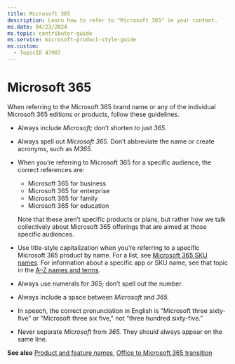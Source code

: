 ```yaml
---
title: Microsoft 365
description: Learn how to refer to "Microsoft 365" in your content.
ms.date: 04/23/2024
ms.topic: contributor-guide
ms.service: microsoft-product-style-guide
ms.custom:
  - TopicID 47907
---
```



# Microsoft 365

When referring to the Microsoft 365 brand name or any of the individual Microsoft 365 editions or products, follow these guidelines.

- Always include *Microsoft;* don’t shorten to just *365.* 
- Always spell out *Microsoft 365.* Don’t abbreviate the name or create acronyms, such as *M365.* 
- When you’re referring to Microsoft 365 for a specific audience, the correct references are:
  - Microsoft 365 for business
  - Microsoft 365 for enterprise
  - Microsoft 365 for family
  - Microsoft 365 for education

  Note that these aren’t specific products or plans, but rather how we talk collectively about Microsoft 365 offerings that are aimed at those specific audiences.

- Use title-style capitalization when you’re referring to a specific Microsoft 365 product by name. For a list, see [Microsoft 365 SKU names](~\product-and-feature-names\microsoft-365-sku-names.md). For information about a specific app or SKU name, see that topic in the [A–Z names and terms](~/a_z_names_terms/az-names-and-terms.md).
- Always use numerals for *365;* don’t spell out the number.
- Always include a space between *Microsoft* and *365.*
- In speech, the correct pronunciation in English is “Microsoft three sixty-five” or “Microsoft three six five," not “three hundred sixty-five.” 
- Never separate *Microsoft* from *365.* They should always appear on the same line.

**See also** [Product and feature names](~\product-and-feature-names\product-and-feature-names.md), [Office to Microsoft 365 transition](~\product-and-feature-names\office-to-microsoft-365-transition.md)

